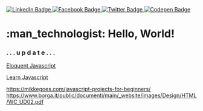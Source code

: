 <div id="header">
</div>
<div id="badges">
  <a href="https://www.linkedin.com/in/andreaborelli/" target="_blank">
    <img src="https://img.shields.io/badge/LinkedIn-0e76a8?style=for-the-badge&logo=linkedin&logoColor=white" alt="LinkedIn Badge"/>
  </a>
  <a href="https://www.facebook.com/andreaborellia/" target="_blank">
    <img src="https://img.shields.io/badge/Facebook-3b5998?style=for-the-badge&logo=facebook&logoColor=white" alt="Facebook Badge"/>
  </a>
  <a href="https://twitter.com/andreaborellia/" target="_blank">
    <img src="https://img.shields.io/badge/Twitter-00acee?style=for-the-badge&logo=twitter&logoColor=white" alt="Twitter Badge"/>
  </a>
    <a href="https://codepen.io/andreaborelli" target="_blank">
    <img src="https://img.shields.io/badge/Codepen-1E1F25?style=for-the-badge&logo=codepen&logoColor=white" alt="Codepen Badge"/>
  </a>
</div>
<img src="https://komarev.com/ghpvc/?username=andreborelli&style=flat-square&color=blue" alt=""/>

<h1>
:man_technologist: Hello, World!
</h1>
 <h3>. . . u p d a t e . . .</h3>


<a href="https://eloquentjavascript.net/" target="_blank">Eloquent Javascript</a>


<a href="https://learnjavascript.online/" target="_blank">Learn Javascript</a>


<!--
**andreaborelli/andreaborelli** is a ✨ _special_ ✨ repository because its `README.md` (this file) appears on your GitHub profile.

Here are some ideas to get you started:

- 🔭 I’m currently working on ...
- 🌱 I’m currently learning ...
- 👯 I’m looking to collaborate on ...
- 🤔 I’m looking for help with ...
- 💬 Ask me about ...
- 📫 How to reach me: ...
- 😄 Pronouns: ...
- ⚡ Fun fact: ...
-->

https://mikkegoes.com/javascript-projects-for-beginners/
https://www.borga.it/public/documenti/main/_website/images/Design/HTML/WC_UD02.pdf
